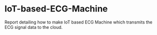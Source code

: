 # IoT-based-ECG-Machine
Report detailing how to make IoT based ECG Machine which transmits the ECG signal data to the cloud. 

